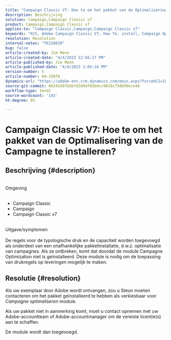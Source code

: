 ```yaml
---
title: "Campaign Classic V7: Hoe te om het pakket van de Optimalisering van de Campagne te installeren?"
description: Beschrijving
solution: Campaign,Campaign Classic v7
product: Campaign,Campaign Classic v7
applies-to: "Campaign Classic,Campaign,Campaign Classic v7"
keywords: "KCS, Adobe Campaign Classic V7, How To, install, Campaign Optimization package, Adobe Campaign, Adobe Campaign Classic"
resolution: Resolution
internal-notes: "TK120839"
bug: false
article-created-by: Jim Menn
article-created-date: "4/4/2023 12:56:17 PM"
article-published-by: Jim Menn
article-published-date: "4/4/2023 1:04:16 PM"
version-number: 5
article-number: KA-15076
dynamics-url: "https://adobe-ent.crm.dynamics.com/main.aspx?forceUCI=1&pagetype=entityrecord&etn=knowledgearticle&id=772bfd14-e8d2-ed11-a7c7-6045bd006b4b"
source-git-commit: 06241497bbbfd3d9df02bdcc9019c73db99ece48
workflow-type: tm+mt
source-wordcount: '143'
ht-degree: 6%

---
```


# Campaign Classic V7: Hoe te om het pakket van de Optimalisering van de Campagne te installeren?

## Beschrijving {#description}

<br>Omgeving<br><br>
- Campaign Classic
- Campaign
- Campaign Classic v7


<br>Uitgave/symptomen<br><br>
De regels voor de typologische druk en de capaciteit worden toegevoegd als onderdeel van een onafhankelijke pakketinstallatie, d.w.z. optimalisatie van campagnes. Als ze ontbreken, komt dat doordat de module Campagne Optimization niet is geïnstalleerd.
Deze module is nodig om de toepassing van drukregels op leveringen mogelijk te maken.




## Resolutie {#resolution}


Als uw exemplaar door Adobe wordt ontvangen, zou u Steun moeten contacteren om het pakket geïnstalleerd te hebben als verkiesbaar voor *Campagne optimaliseren* module.

Als uw pakket niet in aanmerking komt, moet u contact opnemen met uw Adobe-accountteam of Adobe-accountmanager om de vereiste licentie(s) aan te schaffen.

De module wordt dan toegevoegd.
